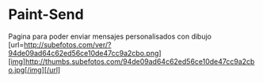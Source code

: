 # Paint-Send
Pagina para poder enviar mensajes personalisados con dibujo
[url=http://subefotos.com/ver/?94de09ad64c62ed56ce10de47cc9a2cbo.png][img]http://thumbs.subefotos.com/94de09ad64c62ed56ce10de47cc9a2cbo.jpg[/img][/url]
